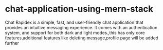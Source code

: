 # chat-application-using-mern-stack
Chat Rapidex is a simple, fast, and user-friendly chat application that provides an intuitive messaging experience. It comes with an authentication system, and support for both dark and light modes.,this has only core features,additional features like deleting message,profile page will be added further
